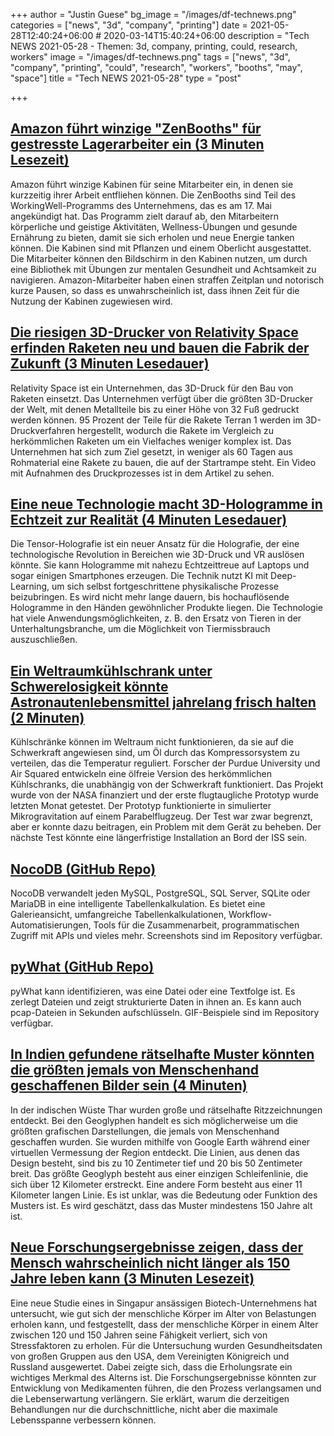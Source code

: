 +++
author = "Justin Guese"
bg_image = "/images/df-technews.png"
categories = ["news", "3d", "company", "printing"]
date = 2021-05-28T12:40:24+06:00 # 2020-03-14T15:40:24+06:00
description = "Tech NEWS 2021-05-28 - Themen: 3d, company, printing, could, research, workers"
image = "/images/df-technews.png"
tags = ["news", "3d", "company", "printing", "could", "research", "workers", "booths", "may", "space"]
title = "Tech NEWS 2021-05-28"
type = "post"

+++

## [Amazon führt winzige "ZenBooths" für gestresste Lagerarbeiter ein (3 Minuten Lesezeit)](https://www.vice.com/en/article/wx5nmw/amazon-introduces-tiny-zenbooths-for-stressed-out-warehouse-workers)

 Amazon führt winzige Kabinen für seine Mitarbeiter ein, in denen sie kurzzeitig ihrer Arbeit entfliehen können. Die ZenBooths sind Teil des WorkingWell-Programms des Unternehmens, das es am 17. Mai angekündigt hat. Das Programm zielt darauf ab, den Mitarbeitern körperliche und geistige Aktivitäten, Wellness-Übungen und gesunde Ernährung zu bieten, damit sie sich erholen und neue Energie tanken können. Die Kabinen sind mit Pflanzen und einem Oberlicht ausgestattet. Die Mitarbeiter können den Bildschirm in den Kabinen nutzen, um durch eine Bibliothek mit Übungen zur mentalen Gesundheit und Achtsamkeit zu navigieren. Amazon-Mitarbeiter haben einen straffen Zeitplan und notorisch kurze Pausen, so dass es unwahrscheinlich ist, dass ihnen Zeit für die Nutzung der Kabinen zugewiesen wird.

## [Die riesigen 3D-Drucker von Relativity Space erfinden Raketen neu und bauen die Fabrik der Zukunft (3 Minuten Lesedauer)](https://www.cnbc.com/2021/05/27/relativity-space-3d-printers-are-reinventing-more-than-rockets.html)

 Relativity Space ist ein Unternehmen, das 3D-Druck für den Bau von Raketen einsetzt. Das Unternehmen verfügt über die größten 3D-Drucker der Welt, mit denen Metallteile bis zu einer Höhe von 32 Fuß gedruckt werden können. 95 Prozent der Teile für die Rakete Terran 1 werden im 3D-Druckverfahren hergestellt, wodurch die Rakete im Vergleich zu herkömmlichen Raketen um ein Vielfaches weniger komplex ist. Das Unternehmen hat sich zum Ziel gesetzt, in weniger als 60 Tagen aus Rohmaterial eine Rakete zu bauen, die auf der Startrampe steht. Ein Video mit Aufnahmen des Druckprozesses ist in dem Artikel zu sehen.

## [Eine neue Technologie macht 3D-Hologramme in Echtzeit zur Realität (4 Minuten Lesedauer)](https://interestingengineering.com/new-technology-makes-real-time-3d-holograms-reality)

 Die Tensor-Holografie ist ein neuer Ansatz für die Holografie, der eine technologische Revolution in Bereichen wie 3D-Druck und VR auslösen könnte. Sie kann Hologramme mit nahezu Echtzeittreue auf Laptops und sogar einigen Smartphones erzeugen. Die Technik nutzt KI mit Deep-Learning, um sich selbst fortgeschrittene physikalische Prozesse beizubringen. Es wird nicht mehr lange dauern, bis hochauflösende Hologramme in den Händen gewöhnlicher Produkte liegen. Die Technologie hat viele Anwendungsmöglichkeiten, z. B. den Ersatz von Tieren in der Unterhaltungsbranche, um die Möglichkeit von Tiermissbrauch auszuschließen.

## [Ein Weltraumkühlschrank unter Schwerelosigkeit könnte Astronautenlebensmittel jahrelang frisch halten (2 Minuten)](https://techcrunch.com/2021/05/27/zero-g-space-fridge-could-keep-astronaut-food-fresh-for-years/)

 Kühlschränke können im Weltraum nicht funktionieren, da sie auf die Schwerkraft angewiesen sind, um Öl durch das Kompressorsystem zu verteilen, das die Temperatur reguliert. Forscher der Purdue University und Air Squared entwickeln eine ölfreie Version des herkömmlichen Kühlschranks, die unabhängig von der Schwerkraft funktioniert. Das Projekt wurde von der NASA finanziert und der erste flugtaugliche Prototyp wurde letzten Monat getestet. Der Prototyp funktionierte in simulierter Mikrogravitation auf einem Parabelflugzeug. Der Test war zwar begrenzt, aber er konnte dazu beitragen, ein Problem mit dem Gerät zu beheben. Der nächste Test könnte eine längerfristige Installation an Bord der ISS sein.

## [NocoDB (GitHub Repo)](https://github.com/nocodb/nocodb)

 NocoDB verwandelt jeden MySQL, PostgreSQL, SQL Server, SQLite oder MariaDB in eine intelligente Tabellenkalkulation. Es bietet eine Galerieansicht, umfangreiche Tabellenkalkulationen, Workflow-Automatisierungen, Tools für die Zusammenarbeit, programmatischen Zugriff mit APIs und vieles mehr. Screenshots sind im Repository verfügbar.

## [pyWhat (GitHub Repo)](https://github.com/bee-san/pyWhat)

 pyWhat kann identifizieren, was eine Datei oder eine Textfolge ist. Es zerlegt Dateien und zeigt strukturierte Daten in ihnen an. Es kann auch pcap-Dateien in Sekunden aufschlüsseln. GIF-Beispiele sind im Repository verfügbar.

## [In Indien gefundene rätselhafte Muster könnten die größten jemals von Menschenhand geschaffenen Bilder sein (4 Minuten)](https://www.sciencealert.com/enigmatic-designs-found-in-india-may-be-the-largest-images-ever-made-by-human-hands)

 In der indischen Wüste Thar wurden große und rätselhafte Ritzzeichnungen entdeckt. Bei den Geoglyphen handelt es sich möglicherweise um die größten grafischen Darstellungen, die jemals von Menschenhand geschaffen wurden. Sie wurden mithilfe von Google Earth während einer virtuellen Vermessung der Region entdeckt. Die Linien, aus denen das Design besteht, sind bis zu 10 Zentimeter tief und 20 bis 50 Zentimeter breit. Das größte Geoglyph besteht aus einer einzigen Schleifenlinie, die sich über 12 Kilometer erstreckt. Eine andere Form besteht aus einer 11 Kilometer langen Linie. Es ist unklar, was die Bedeutung oder Funktion des Musters ist. Es wird geschätzt, dass das Muster mindestens 150 Jahre alt ist.

## [Neue Forschungsergebnisse zeigen, dass der Mensch wahrscheinlich nicht länger als 150 Jahre leben kann (3 Minuten Lesezeit)](https://www.cnet.com/news/humans-probably-cant-live-longer-than-150-years-new-research-finds/)

 Eine neue Studie eines in Singapur ansässigen Biotech-Unternehmens hat untersucht, wie gut sich der menschliche Körper im Alter von Belastungen erholen kann, und festgestellt, dass der menschliche Körper in einem Alter zwischen 120 und 150 Jahren seine Fähigkeit verliert, sich von Stressfaktoren zu erholen. Für die Untersuchung wurden Gesundheitsdaten von großen Gruppen aus den USA, dem Vereinigten Königreich und Russland ausgewertet. Dabei zeigte sich, dass die Erholungsrate ein wichtiges Merkmal des Alterns ist. Die Forschungsergebnisse könnten zur Entwicklung von Medikamenten führen, die den Prozess verlangsamen und die Lebenserwartung verlängern. Sie erklärt, warum die derzeitigen Behandlungen nur die durchschnittliche, nicht aber die maximale Lebensspanne verbessern können.

